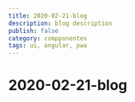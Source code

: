 ```yaml
---
title: 2020-02-21-blog
description: blog description
publish: false
category: compponentes
tags: ui, angular, pwa
---
```


# 2020-02-21-blog
